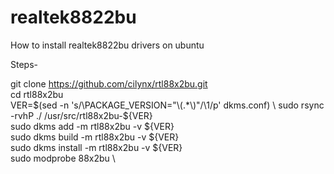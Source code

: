 # realtek8822bu
How to install realtek8822bu drivers on ubuntu


Steps- 

 git clone https://github.com/cilynx/rtl88x2bu.git   \
 cd rtl88x2bu   \
 VER=$(sed -n 's/\PACKAGE_VERSION="\(.*\)"/\1/p' dkms.conf)      \
 sudo rsync -rvhP ./ /usr/src/rtl88x2bu-${VER}                \
 sudo dkms add -m rtl88x2bu -v ${VER}                   \
 sudo dkms build -m rtl88x2bu -v ${VER}                  \
 sudo dkms install -m rtl88x2bu -v ${VER}                    \
 sudo modprobe 88x2bu                    \


